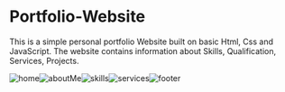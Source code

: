 # Portfolio-Website
This is a simple personal portfolio Website built on basic Html, Css and JavaScript. The website contains information about Skills, Qualification, Services, Projects. 

![home](https://user-images.githubusercontent.com/66007960/119143821-ace3b700-ba65-11eb-9920-308b5049d99c.PNG)![aboutMe](https://user-images.githubusercontent.com/66007960/119143861-ba993c80-ba65-11eb-8251-1e0abb0eb8fe.PNG)![skills](https://user-images.githubusercontent.com/66007960/119145071-e963e280-ba66-11eb-9721-4ac032ab3823.PNG)![services](https://user-images.githubusercontent.com/66007960/119144803-a570dd80-ba66-11eb-814f-72ab43575056.PNG)![footer](https://user-images.githubusercontent.com/66007960/119144732-94c06780-ba66-11eb-9289-ba9d0252dccc.PNG)
